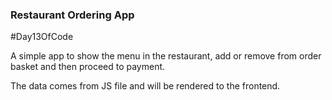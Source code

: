 ### Restaurant Ordering App

#Day13OfCode

A simple app to show the menu in the restaurant, add or remove from order basket and then proceed to payment.

The data comes from JS file and will be rendered to the frontend.
